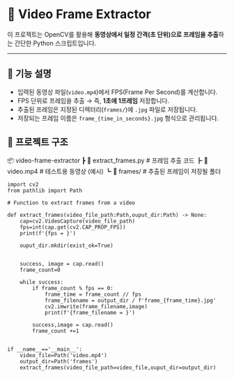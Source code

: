# 📌 Video Frame Extractor

이 프로젝트는 OpenCV를 활용해 **동영상에서 일정 간격(초 단위)으로 프레임을 추출**하는 간단한 Python 스크립트입니다.  

---

## 🔧 기능 설명
- 입력된 동영상 파일(`video.mp4`)에서 FPS(Frame Per Second)를 계산합니다.
- FPS 단위로 프레임을 추출 → 즉, **1초에 1프레임** 저장합니다.
- 추출된 프레임은 지정된 디렉터리(`frames/`)에 `.jpg` 파일로 저장됩니다.
- 저장되는 프레임 이름은 `frame_{time_in_seconds}.jpg` 형식으로 관리됩니다.  

## 📂 프로젝트 구조
📦 video-frame-extractor
┣ 📜 extract_frames.py # 프레임 추출 코드
┣ 📜 video.mp4 # 테스트용 동영상 (예시)
┗ 📂 frames/ # 추출된 프레임이 저장될 폴더

```
import cv2
from pathlib import Path

# Function to extract frames from a video

def extract_frames(video_file_path:Path,ouput_dir:Path) -> None:
    cap=cv2.VideoCapture(video_file_path)
    fps=int(cap.get(cv2.CAP_PROP_FPS))
    print(f'{fps = }')
    
    ouput_dir.mkdir(exist_ok=True)


    success, image = cap.read()
    frame_count=0

    while success:
        if frame_count % fps == 0:
            frame_time = frame_count // fps
            frame_filename = output_dir / f'frame_{frame_time}.jpg'
            cv2.imwrite(frame_filename,image)
            print(f'{frame_filename = }')

        success,image = cap.read()
        frame_count +=1


if __name__=='__main__':
    video_file=Path('video.mp4')
    output_dir=Path('frames')
    extract_frames(video_file_path=video_file,ouput_dir=output_dir)
```

